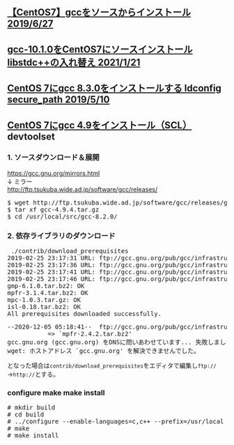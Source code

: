 ## [【CentOS7】gccをソースからインストール 2019/6/27](https://www.server-memo.net/memo/gcc-install.html)
## [gcc-10.1.0をCentOS7にソースインストール libstdc++の入れ替え 2021/1/21](https://aulta.co.jp/archives/7554)
## [CentOS 7にgcc 8.3.0をインストールする ldconfig secure_path 2019/5/10](https://www.pgen.info/archives/1323)
## [CentOS 7にgcc 4.9をインストール（SCL）](https://qiita.com/witchcraze/items/b9aa3dc6789cb90b8268) devtoolset

### 1. ソースダウンロード＆展開
https://gcc.gnu.org/mirrors.html<br>
↓ ミラー<br>
http://ftp.tsukuba.wide.ad.jp/software/gcc/releases/<br>
<pre>
$ wget http://ftp.tsukuba.wide.ad.jp/software/gcc/releases/gcc-4.9.4/gcc-4.9.4.tar.gz
$ tar xf gcc-4.9.4.tar.gz
$ cd /usr/local/src/gcc-8.2.0/
</pre>

### 2. 依存ライブラリのダウンロード
<pre>
 ./contrib/download_prerequisites
2019-02-25 23:17:31 URL: ftp://gcc.gnu.org/pub/gcc/infrastructure/gmp-6.1.0.tar.bz2 [2383840] -> "./gmp-6.1.0.tar.bz2" [1]
2019-02-25 23:17:36 URL: ftp://gcc.gnu.org/pub/gcc/infrastructure/mpfr-3.1.4.tar.bz2 [1279284] -> "./mpfr-3.1.4.tar.bz2" [1]
2019-02-25 23:17:41 URL: ftp://gcc.gnu.org/pub/gcc/infrastructure/mpc-1.0.3.tar.gz [669925] -> "./mpc-1.0.3.tar.gz" [1]
2019-02-25 23:17:46 URL: ftp://gcc.gnu.org/pub/gcc/infrastructure/isl-0.18.tar.bz2 [1658291] -> "./isl-0.18.tar.bz2" [1]
gmp-6.1.0.tar.bz2: OK
mpfr-3.1.4.tar.bz2: OK
mpc-1.0.3.tar.gz: OK
isl-0.18.tar.bz2: OK
All prerequisites downloaded successfully.
</pre>

<pre>
--2020-12-05 05:18:41--  ftp://gcc.gnu.org/pub/gcc/infrastructure/mpfr-2.4.2.tar.bz2
           => `mpfr-2.4.2.tar.bz2'
gcc.gnu.org (gcc.gnu.org) をDNSに問いあわせています... 失敗しました: 名前またはサービスが不明です.
wget: ホストアドレス `gcc.gnu.org' を解決できませんでした。
</pre>
となった場合は`contrib/download_prerequisites`をエディタで編集し`ftp://`→`http://`とする。<br>

### configure make make install
<pre>
# mkdir build
# cd build
# ../configure --enable-languages=c,c++ --prefix=/usr/local --disable-bootstrap --disable-multilib
# make
# make install
</pre>
